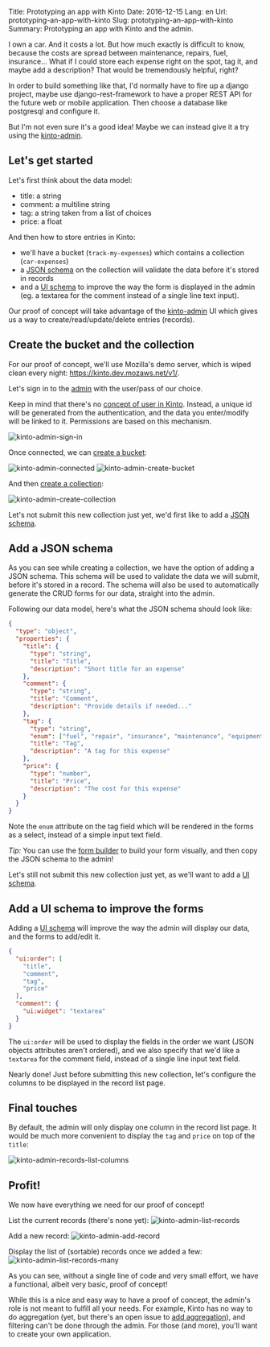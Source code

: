 Title: Prototyping an app with Kinto
Date: 2016-12-15
Lang: en
Url: prototyping-an-app-with-kinto
Slug: prototyping-an-app-with-kinto
Summary: Prototyping an app with Kinto and the admin.

I own a car. And it costs a lot. But how much exactly is difficult to know, because the costs are spread between maintenance, repairs, fuel, insurance...
What if I could store each expense right on the spot, tag it, and maybe add a description? That would be tremendously helpful, right?

In order to build something like that, I'd normally have to fire up a django project, maybe use django-rest-framework to have a proper REST API for the future web or mobile application. Then choose a database like postgresql and configure it.

But I'm not even sure it's a good idea! Maybe we can instead give it a try using the [kinto-admin].

## Let's get started

Let's first think about the data model:

* title: a string
* comment: a multiline string
* tag: a string taken from a list of choices
* price: a float

And then how to store entries in Kinto:

* we'll have a bucket (`track-my-expenses`) which contains a collection (`car-expenses`)
* a [JSON schema] on the collection will validate the data before it's stored in records
* and a [UI schema] to improve the way the form is displayed in the admin (eg. a textarea for the comment instead of a single line text input).

Our proof of concept will take advantage of the [kinto-admin] UI which gives us a way to create/read/update/delete entries (records).


## Create the bucket and the collection

For our proof of concept, we'll use Mozilla's demo server, which is wiped clean every night: https://kinto.dev.mozaws.net/v1/.

Let's sign in to the [admin] with the user/pass of our choice.

Keep in mind that there's no [concept of user in Kinto]. Instead, a unique id will be generated from the authentication, and the data you enter/modify will be linked to it. Permissions are based on this mechanism.

![kinto-admin-sign-in]({filename}/images/kinto-admin-sign-in.png)

Once connected, we can [create a bucket]:

![kinto-admin-connected]({filename}/images/kinto-admin-connected.png)
![kinto-admin-create-bucket]({filename}/images/kinto-admin-create-bucket.png)

And then [create a collection]:

![kinto-admin-create-collection]({filename}/images/kinto-admin-create-collection.png)

Let's not submit this new collection just yet, we'd first like to add a [JSON schema].


## Add a JSON schema

As you can see while creating a collection, we have the option of adding a JSON schema. This schema will be used to validate the data we will submit, before it's stored in a record.
The schema will also be used to automatically generate the CRUD forms for our data, straight into the admin.

Following our data model, here's what the JSON schema should look like:

```json
{
  "type": "object",
  "properties": {
    "title": {
      "type": "string",
      "title": "Title",
      "description": "Short title for an expense"
    },
    "comment": {
      "type": "string",
      "title": "Comment",
      "description": "Provide details if needed..."
    },
    "tag": {
      "type": "string",
      "enum": ["fuel", "repair", "insurance", "maintenance", "equipment"],
      "title": "Tag",
      "description": "A tag for this expense"
    },
    "price": {
      "type": "number",
      "title": "Price",
      "description": "The cost for this expense"
    }
  }
}
```

Note the `enum` attribute on the tag field which will be rendered in the forms as a select, instead of a simple input text field.

*Tip:* You can use the [form builder] to build your form visually, and then copy the JSON schema to the admin!

Let's still not submit this new collection just yet, as we'll want to add a [UI schema].

## Add a UI schema to improve the forms

Adding a [UI schema] will improve the way the admin will display our data, and the forms to add/edit it.

```json
{
  "ui:order": [
    "title",
    "comment",
    "tag",
    "price"
  ],
  "comment": {
    "ui:widget": "textarea"
  }
}
```

The `ui:order` will be used to display the fields in the order we want (JSON objects attributes aren't ordered), and we also specify that we'd like a `textarea` for the comment field, instead of a single line input text field.

Nearly done! Just before submitting this new collection, let's configure the columns to be displayed in the record list page.

## Final touches

By default, the admin will only display one column in the record list page. It would be much more convenient to display the `tag` and `price` on top of the `title`:

![kinto-admin-records-list-columns]({filename}/images/kinto-admin-records-list-columns.png)

## Profit!

We now have everything we need for our proof of concept!

List the current records (there's none yet):
![kinto-admin-list-records]({filename}/images/kinto-admin-list-records.png)

Add a new record:
![kinto-admin-add-record]({filename}/images/kinto-admin-add-record.png)

Display the list of (sortable) records once we added a few:
![kinto-admin-list-records-many]({filename}/images/kinto-admin-list-records-many.png)

As you can see, without a single line of code and very small effort, we have a functional, albeit very basic, proof of concept!

While this is a nice and easy way to have a proof of concept, the admin's role is not meant to fulfill all your needs. For example, Kinto has no way to do aggregation (yet, but there's an open issue to [add aggregation]), and filtering can't be done through the admin. For those (and more), you'll want to create your own application.



[kinto-admin]: https://github.com/Kinto/kinto-admin/
[JSON schema]: https://kinto.readthedocs.io/en/latest/api/1.x/collections.html#collection-json-schema
[admin]: https://kinto.dev.mozaws.net/v1/admin/
[create a bucket]: https://kinto.dev.mozaws.net/v1/admin/#/buckets/create
[create a collection]: https://kinto.dev.mozaws.net/v1/admin/#/buckets/track-my-expenses/collections/create
[UI schema]: https://github.com/mozilla-services/react-jsonschema-form/blob/master/README.md#the-uischema-object
[concept of user in Kinto]: http://kinto.readthedocs.io/en/stable/api/1.x/authentication.html#a-word-about-users
[form builder]: https://kinto.github.io/formbuilder/
[add aggregation]: https://github.com/Kinto/kinto/issues/989
